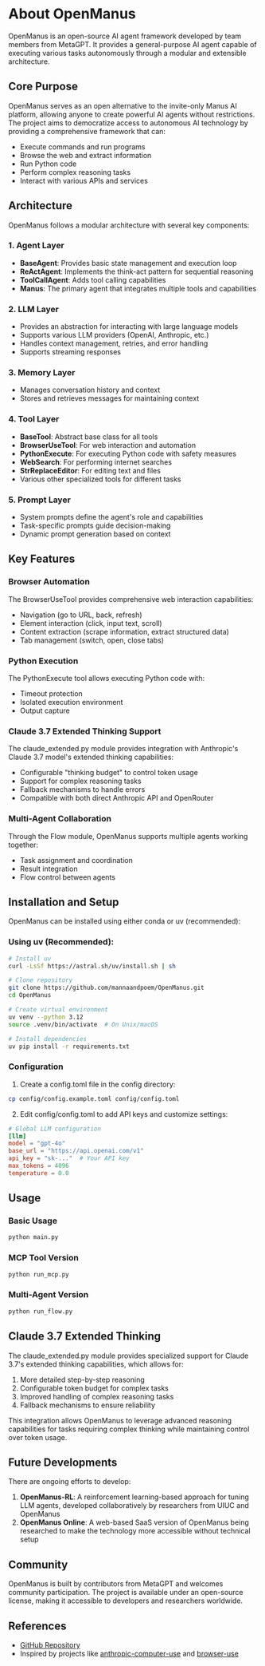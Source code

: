 # About OpenManus

OpenManus is an open-source AI agent framework developed by team members from MetaGPT. It provides a general-purpose AI agent capable of executing various tasks autonomously through a modular and extensible architecture.

## Core Purpose

OpenManus serves as an open alternative to the invite-only Manus AI platform, allowing anyone to create powerful AI agents without restrictions. The project aims to democratize access to autonomous AI technology by providing a comprehensive framework that can:

- Execute commands and run programs
- Browse the web and extract information
- Run Python code
- Perform complex reasoning tasks
- Interact with various APIs and services

## Architecture

OpenManus follows a modular architecture with several key components:

### 1. Agent Layer
- **BaseAgent**: Provides basic state management and execution loop
- **ReActAgent**: Implements the think-act pattern for sequential reasoning
- **ToolCallAgent**: Adds tool calling capabilities
- **Manus**: The primary agent that integrates multiple tools and capabilities

### 2. LLM Layer
- Provides an abstraction for interacting with large language models
- Supports various LLM providers (OpenAI, Anthropic, etc.)
- Handles context management, retries, and error handling
- Supports streaming responses

### 3. Memory Layer
- Manages conversation history and context
- Stores and retrieves messages for maintaining context

### 4. Tool Layer
- **BaseTool**: Abstract base class for all tools
- **BrowserUseTool**: For web interaction and automation
- **PythonExecute**: For executing Python code with safety measures
- **WebSearch**: For performing internet searches
- **StrReplaceEditor**: For editing text and files
- Various other specialized tools for different tasks

### 5. Prompt Layer
- System prompts define the agent's role and capabilities
- Task-specific prompts guide decision-making
- Dynamic prompt generation based on context

## Key Features

### Browser Automation
The BrowserUseTool provides comprehensive web interaction capabilities:
- Navigation (go to URL, back, refresh)
- Element interaction (click, input text, scroll)
- Content extraction (scrape information, extract structured data)
- Tab management (switch, open, close tabs)

### Python Execution
The PythonExecute tool allows executing Python code with:
- Timeout protection
- Isolated execution environment
- Output capture

### Claude 3.7 Extended Thinking Support
The claude_extended.py module provides integration with Anthropic's Claude 3.7 model's extended thinking capabilities:
- Configurable "thinking budget" to control token usage
- Support for complex reasoning tasks
- Fallback mechanisms to handle errors
- Compatible with both direct Anthropic API and OpenRouter

### Multi-Agent Collaboration
Through the Flow module, OpenManus supports multiple agents working together:
- Task assignment and coordination
- Result integration
- Flow control between agents

## Installation and Setup

OpenManus can be installed using either conda or uv (recommended):

### Using uv (Recommended):
```bash
# Install uv
curl -LsSf https://astral.sh/uv/install.sh | sh

# Clone repository
git clone https://github.com/mannaandpoem/OpenManus.git
cd OpenManus

# Create virtual environment
uv venv --python 3.12
source .venv/bin/activate  # On Unix/macOS

# Install dependencies
uv pip install -r requirements.txt
```

### Configuration
1. Create a config.toml file in the config directory:
```bash
cp config/config.example.toml config/config.toml
```

2. Edit config/config.toml to add API keys and customize settings:
```toml
# Global LLM configuration
[llm]
model = "gpt-4o"
base_url = "https://api.openai.com/v1"
api_key = "sk-..."  # Your API key
max_tokens = 4096
temperature = 0.0
```

## Usage

### Basic Usage
```bash
python main.py
```

### MCP Tool Version
```bash
python run_mcp.py
```

### Multi-Agent Version
```bash
python run_flow.py
```

## Claude 3.7 Extended Thinking

The claude_extended.py module provides specialized support for Claude 3.7's extended thinking capabilities, which allows for:

1. More detailed step-by-step reasoning
2. Configurable token budget for complex tasks
3. Improved handling of complex reasoning tasks
4. Fallback mechanisms to ensure reliability

This integration allows OpenManus to leverage advanced reasoning capabilities for tasks requiring complex thinking while maintaining control over token usage.

## Future Developments

There are ongoing efforts to develop:

1. **OpenManus-RL**: A reinforcement learning-based approach for tuning LLM agents, developed collaboratively by researchers from UIUC and OpenManus
2. **OpenManus Online**: A web-based SaaS version of OpenManus being researched to make the technology more accessible without technical setup

## Community

OpenManus is built by contributors from MetaGPT and welcomes community participation. The project is available under an open-source license, making it accessible to developers and researchers worldwide.

## References

- [GitHub Repository](https://github.com/mannaandpoem/OpenManus)
- Inspired by projects like [anthropic-computer-use](https://github.com/anthropics/anthropic-quickstarts/tree/main/computer-use-demo) and [browser-use](https://github.com/browser-use/browser-use) 